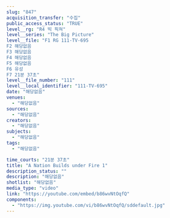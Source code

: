 ```yaml
---
slug: "847"
acquisition_transfer: "수집"
public_access_status: "TRUE"
level__rg: "R4 빅 픽쳐"
level__series: "The Big Picture"
level__file: "F1 RG 111-TV-695
F2 해당없음
F3 해당없음
F4 해당없음
F5 해당없음
F6 유성
F7 21분 37초"
level__file_number: "111"
level__local_identifier: "111-TV-695"
date: "해당없음"
venues: 
  - "해당없음"
sources: 
  - "해당없음"
creators: 
  - "해당없음"
subjects: 
  - "해당없음"
tags: 
  - "해당없음"

time_courts: "21분 37초"
title: "A Nation Builds under Fire 1"
description_status: ""
description: "해당없음"
shotlist: "해당없음"
media_type: "video"
link: "https://youtube.com/embed/b86wvNtOqfQ"
components: 
  - "https://img.youtube.com/vi/b86wvNtOqfQ/sddefault.jpg"
---
```


